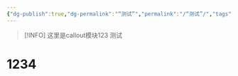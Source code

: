 ```yaml
---
{"dg-publish":true,"dg-permalink":"“测试”","permalink":"/“测试”/","tags":"gardenEntry"}
---
```


> [!INFO]
> 这里是callout模块123
测试

# 1234